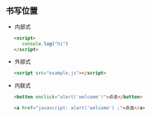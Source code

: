 ## 书写位置

- 内部式

```HTML
   <script>
      console.log("hi")
   </script>
```

- 外部式

```HTML
   <script src="example.js"></script>
```

- 内联式

```HTML
   <button onclick="alert('welcome')">点击</button>

   <a href="javascript: alert('welcome') ;">点击</a>
```
